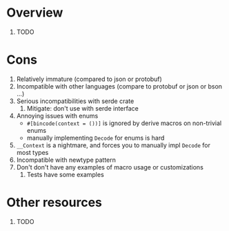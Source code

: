 # Overview
1. TODO


# Cons
1. Relatively immature (compared to json or protobuf)
1. Incompatible with other languages (compare to protobuf or json or bson ...)
1. Serious incompatibilities with serde crate
    1. Mitigate: don't use with serde interface
1. Annoying issues with enums
    - `#[bincode(context = ())]` is ignored by derive macros on non-trivial enums
    - manually implementing `Decode` for enums is hard
1. `__Context` is a nightmare, and forces you to manually impl `Decode` for most types
1. Incompatible with newtype pattern
1. Don't don't have any examples of macro usage or customizations
    1. Tests have some examples

# Other resources
1. TODO
